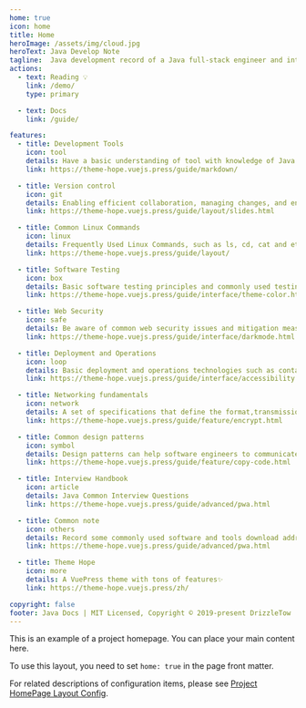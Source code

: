 ```yaml
---
home: true
icon: home
title: Home
heroImage: /assets/img/cloud.jpg
heroText: Java Develop Note
tagline:  Java development record of a Java full-stack engineer and introduction to some develop tool.
actions:
  - text: Reading 💡
    link: /demo/
    type: primary

  - text: Docs
    link: /guide/

features:
  - title: Development Tools
    icon: tool
    details: Have a basic understanding of tool with knowledge of Java and Front-end Development Tools
    link: https://theme-hope.vuejs.press/guide/markdown/

  - title: Version control
    icon: git
    details: Enabling efficient collaboration, managing changes, and ensuring the integrity and reliability of a project's codebase.
    link: https://theme-hope.vuejs.press/guide/layout/slides.html

  - title: Common Linux Commands
    icon: linux
    details: Frequently Used Linux Commands, such as ls, cd, cat and etc.
    link: https://theme-hope.vuejs.press/guide/layout/

  - title: Software Testing
    icon: box 
    details: Basic software testing principles and commonly used testing frameworks to write unit tests and integration tests.
    link: https://theme-hope.vuejs.press/guide/interface/theme-color.html

  - title: Web Security
    icon: safe
    details: Be aware of common web security issues and mitigation measures, such as Cross-Site Scripting (XSS), Cross-Site Request Forgery (CSRF), authentication and authorization mechanisms.
    link: https://theme-hope.vuejs.press/guide/interface/darkmode.html

  - title: Deployment and Operations
    icon: loop
    details: Basic deployment and operations technologies such as containerization (Docker), automated deployment, and continuous integration / continuous delivery (CI/CD).
    link: https://theme-hope.vuejs.press/guide/interface/accessibility.html

  - title: Networking fundamentals
    icon: network
    details: A set of specifications that define the format,transmission,and interaction of data in a network. For example,TCP/IP,HTTP,DNS,etc.
    link: https://theme-hope.vuejs.press/guide/feature/encrypt.html

  - title: Common design patterns
    icon: symbol
    details: Design patterns can help software engineers to communicate more efficiently,standardize interfaces,simplify complex problems,and improve code quality.
    link: https://theme-hope.vuejs.press/guide/feature/copy-code.html

  - title: Interview Handbook
    icon: article
    details: Java Common Interview Questions
    link: https://theme-hope.vuejs.press/guide/advanced/pwa.html

  - title: Common note
    icon: others
    details: Record some commonly used software and tools download address and use skills,as well as some inconvenient classification of content.
    link: https://theme-hope.vuejs.press/guide/advanced/pwa.html

  - title: Theme Hope
    icon: more
    details: A VuePress theme with tons of features✨
    link: https://theme-hope.vuejs.press/zh/

copyright: false
footer: Java Docs | MIT Licensed, Copyright © 2019-present DrizzleTow
---
```


This is an example of a project homepage. You can place your main content here.

To use this layout, you need to set `home: true` in the page front matter.

For related descriptions of configuration items, please see [Project HomePage Layout Config](https://theme-hope.vuejs.press/guide/layout/home/).
